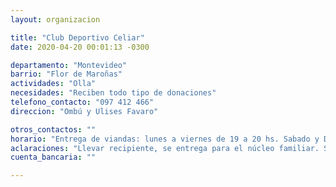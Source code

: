 ```yaml
---
layout: organizacion

title: "Club Deportivo Celiar"
date: 2020-04-20 00:01:13 -0300

departamento: "Montevideo"
barrio: "Flor de Maroñas"
actividades: "Olla"
necesidades: "Reciben todo tipo de donaciones"
telefono_contacto: "097 412 466"
direccion: "Ombú y Ulises Favaro"

otros_contactos: ""
horario: "Entrega de viandas: lunes a viernes de 19 a 20 hs. Sabado y Domingo de 17 a 18 hs"
aclaraciones: "Llevar recipiente, se entrega para el núcleo familiar. Se reciben donaciones de lunes a viernes de 17 a 20 hs; Sabado y Domingo de 16 a 18 hs."
cuenta_bancaria: ""

---
```

